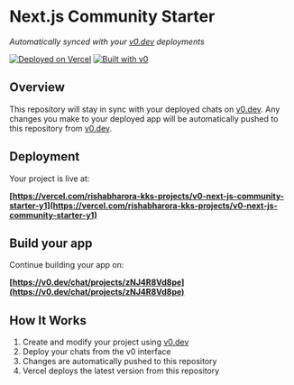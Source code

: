 # Next.js Community Starter

*Automatically synced with your [v0.dev](https://v0.dev) deployments*

[![Deployed on Vercel](https://img.shields.io/badge/Deployed%20on-Vercel-black?style=for-the-badge&logo=vercel)](https://vercel.com/rishabharora-kks-projects/v0-next-js-community-starter-y1)
[![Built with v0](https://img.shields.io/badge/Built%20with-v0.dev-black?style=for-the-badge)](https://v0.dev/chat/projects/zNJ4R8Vd8pe)

## Overview

This repository will stay in sync with your deployed chats on [v0.dev](https://v0.dev).
Any changes you make to your deployed app will be automatically pushed to this repository from [v0.dev](https://v0.dev).

## Deployment

Your project is live at:

**[https://vercel.com/rishabharora-kks-projects/v0-next-js-community-starter-y1](https://vercel.com/rishabharora-kks-projects/v0-next-js-community-starter-y1)**

## Build your app

Continue building your app on:

**[https://v0.dev/chat/projects/zNJ4R8Vd8pe](https://v0.dev/chat/projects/zNJ4R8Vd8pe)**

## How It Works

1. Create and modify your project using [v0.dev](https://v0.dev)
2. Deploy your chats from the v0 interface
3. Changes are automatically pushed to this repository
4. Vercel deploys the latest version from this repository
